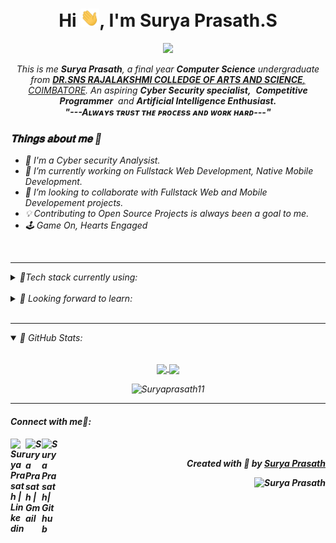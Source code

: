 <h1 align="center">Hi <img src="https://raw.githubusercontent.com/ABSphreak/ABSphreak/master/gifs/Hi.gif" width="30px">, I'm Surya Prasath.S</h1>
<p align="center">
  <a href="https://github.com/Suryaprasath11/readme-typing-svg"><img src="https://readme-typing-svg.herokuapp.com?lines=Computer+Science+Undergraduate;Full+Stack+Software+Developer;DS%20|%20AI%20|%20ML%20Enthusiast;Aspiring+Learner&center=true&width=500&height=50"></a>
</p>

<p align="center">
  <em>
    This is me <b>Surya Prasath</b>, a final year <b>Computer Science</b> undergraduate from <a href="https://www.iit.ac.lk/"> <b>DR.SNS RAJALAKSHMI COLLEDGE OF ARTS AND SCIENCE</b>, COIMBATORE</a>.
    An aspiring <b>Cyber Security specialist,</b>&nbsp; <b>Competitive Programmer</b>&nbsp; and <b> Artificial Intelligence Enthusiast.</b> 
  <br>
  <b><i>"---Aʟᴡᴀʏs ᴛʀᴜsᴛ ᴛʜᴇ ᴘʀᴏᴄᴇss ᴀɴᴅ ᴡᴏʀᴋ ʜᴀʀᴅ---"</i></b>
</p>

<h3> 𝐓𝐡𝐢𝐧𝐠𝐬 𝐚𝐛𝐨𝐮𝐭 𝐦𝐞 🔻</h3>

- 🧞 I'm a Cyber security Analysist.
- 🔭 I’m currently working on Fullstack Web Development, Native Mobile Development.
- 👯 I’m looking to collaborate with Fullstack Web and Mobile Developement projects.
- 💡 Contributing to Open Source Projects is always been a goal to me.
- 🕹️ Game On, Hearts Engaged
<br>

---

<details>
<summary>
  📝Tech stack currently using:
</summary>
   <br>
<code><a href="https://www.python.org/" target="_blank"><img height="30" src="https://www.vectorlogo.zone/logos/python/python-icon.svg"></a></code>
<code><a href="https://www.oracle.com/java/" target="_blank"><img height="30" src="https://www.vectorlogo.zone/logos/java/java-icon.svg"></a></code>
<code><a href="https://www.javascript.com/" target="_blank"><img height="30" src="https://raw.githubusercontent.com/devicons/devicon/master/icons/javascript/javascript-plain.svg"></a></code>
<code><a href="https://reactjs.org/" target="_blank"><img height="30" src="https://www.vectorlogo.zone/logos/reactjs/reactjs-icon.svg"></a></code>
<code><a href="https://nextjs.org/" target="_blank"><img height="30" src="https://upload.wikimedia.org/wikipedia/commons/thumb/1/10/Cib-next-js_%28CoreUI_Icons_v1.0.0%29.svg/120px-Cib-next-js_%28CoreUI_Icons_v1.0.0%29.svg.png"></a></code>
<code><a href="https://www.w3schools.com/html/" target="_blank"><img height="30" src="https://www.vectorlogo.zone/logos/w3_html5/w3_html5-icon.svg"></a></code>
<code><a href="https://www.w3schools.com/css/" target="_blank"><img height="30" src="https://raw.githubusercontent.com/devicons/devicon/master/icons/css3/css3-original.svg"></a></code>
<code><a href="https://id.heroku.com/login" target="_blank"><img src="https://www.vectorlogo.zone/logos/heroku/heroku-icon.svg" alt="heroku"  height="30"></a></code>
<code><a href="https://redux.js.org" target="_blank"> <img src="https://raw.githubusercontent.com/devicons/devicon/master/icons/redux/redux-original.svg" alt="redux" height="30"></a></code>
<code><a href="https://sass-lang.com" target="_blank"> <img src="https://raw.githubusercontent.com/devicons/devicon/master/icons/sass/sass-original.svg" alt="sass"  height="30"></a></code>
 <code> <a href="https://tailwindcss.com/" target="_blank"> <img src="https://www.vectorlogo.zone/logos/tailwindcss/tailwindcss-icon.svg" alt="tailwind" height="30"/> </a> </code>
<code><a href="https://nodejs.org/en/" target="_blank"><img height="30" src="https://www.vectorlogo.zone/logos/nodejs/nodejs-icon.svg"></a></code>
<code><a href="https://firebase.google.com/" target="_blank"><img height="30" src="https://www.vectorlogo.zone/logos/firebase/firebase-icon.svg"></a></code>
<code><a href="https://git-scm.com/" target="_blank"><img height="30" src="https://www.vectorlogo.zone/logos/git-scm/git-scm-icon.svg"></a></code>
<code><a href="https://www.json.org/" target="_blank"><img height="30" src="https://www.vectorlogo.zone/logos/json/json-icon.svg"></a></code>
<code><a href="https://colab.research.google.com/" target="_blank"><img height="30" src="https://colab.research.google.com/img/colab_favicon_256px.png"></a></code>
  
</details>
<br>

<details>
<summary>
  🔴 Looking forward to learn:
</summary>
   <br>
<code><a href="https://flutter.dev/" target="_blank"><img height="30" src="https://www.vectorlogo.zone/logos/flutterio/flutterio-icon.svg"></a></code>
<code><a href="https://cloud.google.com/" target="_blank"><img height="30" src="https://www.vectorlogo.zone/logos/google_cloud/google_cloud-icon.svg"></a></code>
<code><a href="https://analytics.google.com/" target="_blank"><img height="30" src="https://www.vectorlogo.zone/logos/google_analytics/google_analytics-icon.svg"></a></code>
<code><a href="https://www.tensorflow.org/" target="_blank"><img height="30" src="https://www.vectorlogo.zone/logos/tensorflow/tensorflow-icon.svg"></a></code>
<code><a href="https://azure.microsoft.com/en-us/" target="_blank"><img height="30" src="https://www.vectorlogo.zone/logos/microsoft_azure/microsoft_azure-icon.svg"></a></code>
<code><a href="https://opencv.org/" target="_blank"><img height="30" src="https://www.vectorlogo.zone/logos/opencv/opencv-icon.svg"></a></code>
<code><a href="https://pytorch.org/" target="_blank"><img height="30" src="https://www.vectorlogo.zone/logos/pytorch/pytorch-icon.svg"></a></code>
<code><a href="https://aws.amazon.com/" target="_blank"><img height="30" src="https://www.vectorlogo.zone/logos/amazon_aws/amazon_aws-icon.svg"></a></code>
</details>
<br>

---

<details open="">
<summary>
 📔 GitHub Stats:
</summary>
<br>
<p align="center">
  <a href="https://github.com/Suryaprasath11">
    <img align="center"  height="175px" src="https://github-readme-stats.vercel.app/api?username=Suryaprasath11&show_icons=true&hide_border=true&title_color=94b4a4&amp&icon_color=FFFFFF&amp&text_color=FFFFFF&amp&bg_color=000000&count_private=true&include_all_commits=true"/>
  </a>
  <a href="https://github.com/Suryaprasath11">
    <img align="center" height="175px"  src="https://github-readme-stats.vercel.app/api/top-langs/?username=Suryaprasath11&text_color=FFFFFF&bg_color=000000&title_color=94b4a4&langs_count=15&layout=compact&hide_border=true" />
  </a>
</p>
  <p align="center"><img align="center" src="https://github-readme-streak-stats.herokuapp.com/?user=Suryaprasath11&text_color=FFFFFF&bg_color=000000&title_color=94b4a4&langs_count=15&layout=compact&hide_border=true" alt="Suryaprasath11" /></p>
</details>

---

<h4> Connect with me🤝: <h4>
  </hr>
  <a href="https://www.linkedin.com/in/surya-prasath-40785624a/">
   <img align="left" alt="Surya Prasath | Linkedin" width="24px" src="https://www.vectorlogo.zone/logos/linkedin/linkedin-icon.svg" />
  </a>
  <a href="mailto:suryashali2005@gmail.com">
    <img align="left" alt="Surya Prasath | Gmail" width="26px" src="https://www.vectorlogo.zone/logos/gmail/gmail-icon.svg" />
  </a>
  <a href="https://github.com/Suryaprasath11">
    <img align="left" alt="Surya Prasath| Github" width="26px" src="https://www.vectorlogo.zone/logos/github/github-tile.svg" />
  </a>
  <br>
  
<p align="right" > Created with 🖤 by <a href="https://github.com/Suryarasath11">Surya Prasath</a></p>
<p align="right" > <img src="https://komarev.com/ghpvc/?username=Suryaprasath&label=Profile%20views&color=0e75b6&style=flat" alt="Surya Prasath" /> </p>
